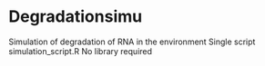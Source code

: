 # Degradationsimu
Simulation of degradation of RNA in the environment
Single script  simulation_script.R
No library required


